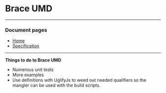 
# Brace UMD

------

### Document pages
* [Home](https://raw.githubusercontent.com/restarian/brace_umd/master/README.md)
* [Specification](https://raw.githubusercontent.com/restarian/brace_umd/master/specification.md)

----

**Things to do to Brace UMD**
* Numerous unit tests
* More examples
* Use definitions with UglifyJs to weed out needed qualifiers so the mangler can be used with the build scripts.
